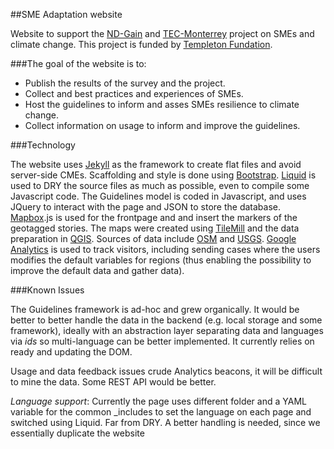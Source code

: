 ##SME Adaptation website

Website to support the [ND-Gain](http://gain.org) and [TEC-Monterrey](http://itesm.mx) project on SMEs and climate change. This project is funded by [Templeton Fundation](http://templeton.org).

###The goal of the website is to:

* Publish the results of the survey and the project.
* Collect and best practices and experiences of SMEs.
* Host the guidelines to inform and asses SMEs resilience to climate change.
* Collect information on usage to inform and improve the guidelines.

###Technology

The website uses [Jekyll](https://github.com/mojombo/jekyll) as the framework to create flat files and avoid server-side CMEs. Scaffolding and style is done using [Bootstrap](http://twitter.github.io/bootstrap/). [Liquid](https://github.com/Shopify/liquid/wiki/Liquid-for-Designers) is used to DRY the source files as much as possible, even to compile some Javascript code. The Guidelines model is coded in Javascript, and uses JQuery to interact with the page and JSON to store the database. [Mapbox](http://mapbox.com).js is used for the frontpage and and insert the markers of the geotagged stories. The maps were created using [TileMill](http://mapbox.com/tilemill) and the data preparation in [QGIS](http://www.qgis.org/). Sources of data include [OSM](www.orsm.org) and [USGS](http://www.usgs.gov/). [Google Analytics](http://www.google.com/analytics/) is used to track visitors, including sending cases where the users modifies the default variables for regions (thus enabling the possibility to improve the default data and gather data). 

###Known Issues

The Guidelines framework is ad-hoc and grew organically. It would be better to better handle the data in the backend (e.g. local storage and some framework), ideally with an abstraction layer separating data and languages via *ids* so multi-language can be better implemented. It currently relies on ready and updating the DOM.

Usage and data feedback issues crude Analytics beacons, it will be difficult to mine the data. Some REST API would be better.

*Language support*: Currently the page uses different folder and a YAML variable for the common _includes to set the language on each page and switched using Liquid. Far from DRY. A better handling is needed, since we essentially duplicate the website
 